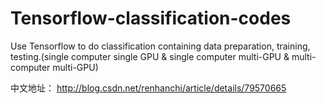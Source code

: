 # Tensorflow-classification-codes
Use Tensorflow to do classification containing data preparation, training, testing.(single computer single GPU &amp; single computer multi-GPU &amp; multi-computer multi-GPU)


中文地址： http://blog.csdn.net/renhanchi/article/details/79570665

